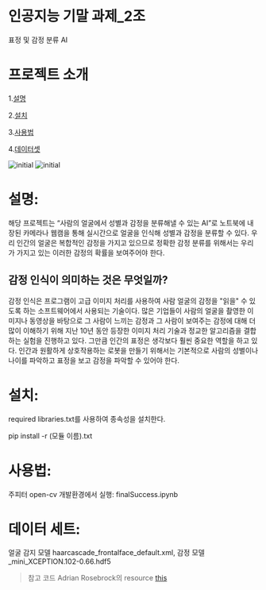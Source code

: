 # 인공지능 기말 과제_2조
표정 및 감정 분류 AI

# 프로젝트 소개
1.[설명](#p1)

2.[설치](#p2)

3.[사용법](#p3)

4.[데이터셋](#p4)

![initial](https://github.com/jeongmari/finalAI/testImg/happy.PNG)
![initial](https://github.com/jeongmari/finalAI/testImg/surprised.PNG)

<a id="p1"></a> 
# 설명:
 해당 프로젝트는 “사람의 얼굴에서 성별과 감정을 분류해낼 수 있는 AI”로 노트북에 내장된 카메라나 웹캠을 통해 실시간으로 얼굴을 인식해 성별과 감정을 분류할 수 있다.
 우리 인간의 얼굴은 복합적인 감정을 가지고 있으므로 정확한 감정 분류를 위해서는 우리가 가지고 있는 이러한 감정의 확률을 보여주어야 한다.

 ## 감정 인식이 의미하는 것은 무엇일까?

 감정 인식은 프로그램이 고급 이미지 처리를 사용하여 사람 얼굴의 감정을 "읽을" 수 있도록 하는 소프트웨어에서 사용되는 기술이다. 많은 기업들이 사람의 얼굴을 촬영한 이미지나 동영상을 바탕으로 그 사람이 느끼는 감정과 그 사람이 보여주는 감정에 대해 더 많이 이해하기 위해 지난 10년 동안 등장한 이미지 처리 기술과 정교한 알고리즘을 결합하는 실험을 진행하고 있다. 그만큼 인간의 표정은 생각보다 훨씬 중요한  역할을 하고 있다.
 인간과 원활하게 상호작용하는 로봇을 만들기 위해서는 기본적으로 사람의 성별이나 나이를 파악하고 표정을 보고 감정을 파악할 수 있어야 한다. 

<a id="p2"></a> 
# 설치:
required libraries.txt를 사용하여 종속성을 설치한다.

pip install -r (모듈 이름).txt

<a id="p3"></a> 
# 사용법:
주피터 open-cv 개발환경에서 실행: finalSuccess.ipynb

<a id="p4"></a> 
# 데이터 세트:
얼굴 감지 모델 haarcascade_frontalface_default.xml,
감정 모델 _mini_XCEPTION.102-0.66.hdf5

> 참고 코드
Adrian Rosebrock의 resource
[this](https://www.kaggle.com/c/3364/download-all)
